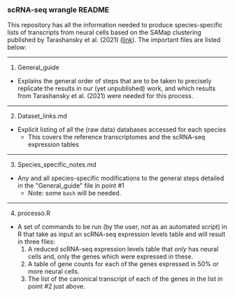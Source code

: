 ### scRNA-seq wrangle README
This repository has all the information needed to produce species-specific lists of transcripts from neural cells based on the SAMap clustering published by Tarashansky et al. (2021) ([link](https://elifesciences.org/articles/66747)). The important files are listed below:
***
1. General_guide
  * Explains the general order of steps that are to be taken to precisely replicate the results in our (yet unpublished) work, and which results from Tarashansky et al. (2021) were needed for this process.
***
2. Dataset_links.md
  * Explicit listing of all the (raw data) databases accessed for each species
    * This covers the reference transcriptomes and the scRNA-seq expression tables
***
3. Species_specific_notes.md
  * Any and all species-specific modifications to the general steps detailed in the "General_guide" file in point #1
    * Note: some `bash` will be needed.
***
4. processo.R
  * A set of commands to be run (by the user, *not* as an automated script) in R that take as input an scRNA-seq expression levels table and will result in three files:
    1. A reduced scRNA-seq expression levels table that *only* has neural cells and, only the genes which were expressed in these.
    2. A table of gene counts for each of the genes expressed in 50% or more neural cells.
    3. The list of the canonical transcript of each of the genes in the list in point #2 just above.
